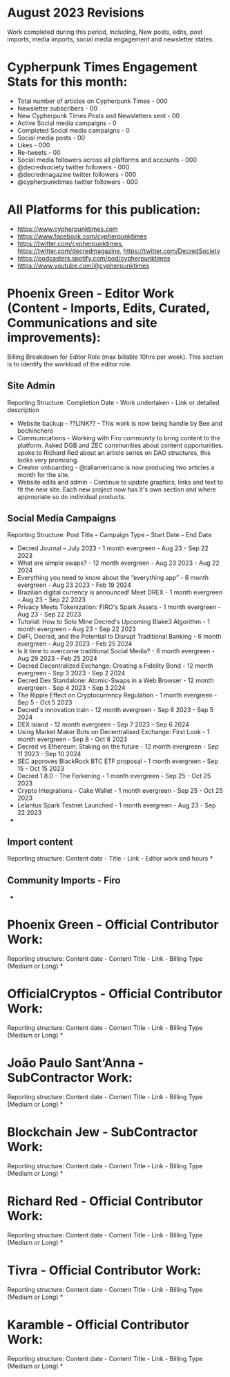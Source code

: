 # August 2023 Revisions
Work completed during this period, including, New posts, edits, post imports, media imports, social media engagement and newsletter states.

# Cypherpunk Times Engagement Stats for this month:
* Total number of articles on Cypherpunk Times -  000
* Newsletter subscribers - 00
* New Cypherpunk Times Posts and Newsletters sent - 00
* Active Social media campaigns - 0
* Completed Social media campaigns - 0
* Social media posts - 00
* Likes - 000
* Re-tweets - 00
* Social media followers across all platforms and accounts - 000
* @decredsociety twitter followers - 000
* @decredmagazine twitter followers - 000
* @cypherpunktimes twitter followers - 000


# All Platforms for this publication:
* https://www.cypherpunktimes.com
* https://www.facebook.com/cypherpunktimes
* https://twitter.com/cypherpunktimes, https://twitter.com/decredmagazine, https://twitter.com/DecredSociety
* https://podcasters.spotify.com/pod/cypherpunktimes
* https://www.youtube.com/@cypherpunktimes


# Phoenix Green - Editor Work (Content - Imports, Edits, Curated, Communications and site improvements):

Billing Breakdown for Editor Role (max billable 10hrs per week).
This section is to identify the workload of the editor role.


## Site Admin
Reporting Structure: Completion Date - Work undertaken - Link or detailed description
* Website backup - ??LINK?? - This work is now being handle by Bee and bochinchero
* Communications - Working with Firo community to bring content to the platform. Asked DGB and ZEC communities about content opportunities. spoke to Richard Red about an article series on DAO structures, this looks very promising.
* Creator onboarding - @tallamericano is now producing two articles a month for the site. 
* Website edits and admin - Continue to update graphics, links and text to fit the new site. Each new project now has it's own section and where appropriate so do individual products.

## Social Media Campaigns 
Reporting Structure: Post Title – Campaign Type – Start Date – End Date
* Decred Journal – July 2023 - 1 month evergreen - Aug 23 - Sep 22 2023
* What are simple swaps? - 12 month evergreen - Aug 23 2023 - Aug 22 2024
* Everything you need to know about the “everything app” - 6 month evergreen - Aug 23 2023 - Feb 19 2024
* Brazilian digital currency is announced! Meet DREX - 1 month evergreen - Aug 23 - Sep 22 2023
* Privacy Meets Tokenization: FIRO's Spark Assets - 1 month evergreen - Aug 23 - Sep 22 2023
* Tutorial: How to Solo Mine Decred's Upcoming Blake3 Algorithm - 1 month evergreen - Aug 23 - Sep 22 2023
* DeFi, Decred, and the Potential to Disrupt Traditional Banking - 6 month evergreen - Aug 29 2023 - Feb 25 2024
* Is it time to overcome traditional Social Media? - 6 month evergreen - Aug 29 2023 - Feb 25 2024
* Decred Decentralized Exchange: Creating a Fidelity Bond - 12 month evergreen - Sep 3 2023 - Sep 2 2024
* Decred Dex Standalone: Atomic-Swaps in a Web Browser - 12 month evergreen - Sep 4 2023 - Sep 3 2024
* The Ripple Effect on Cryptocurrency Regulation - 1 month evergreen - Sep 5 - Oct 5 2023
* Decred's innovation train - 12 month evergreen - Sep 6 2023 - Sep 5 2024
* DEX island - 12 month evergreen - Sep 7 2023 - Sep 6 2024
* Using Market Maker Bots on Decentralised Exchange: First Look - 1 month evergreen - Sep 8 - Oct 8 2023
* Decred vs Ethereum: Staking on the future - 12 month evergreen - Sep 11 2023 - Sep 10 2024
* SEC approves BlackRock BTC ETF proposal - 1 month evergreen - Sep 15 - Oct 15 2023
* Decred 1.8.0 - The Forkening - 1 month evergreen - Sep 25 - Oct 25 2023
* Crypto Integrations - Cake Wallet - 1 month evergreen - Sep 25 - Oct 25 2023
* Lelantus Spark Testnet Launched - 1 month evergreen - Aug 23 - Sep 22 2023
* 

## Import content
Reporting structure: Content date - Title - Link - Editor work and hours
* 

## Community Imports - Firo
*

# Phoenix Green - Official Contributor Work:
Reporting structure: Content date - Content Title - Link - Billing Type (Medium or Long)
* 

# OfficialCryptos - Official Contributor Work:
Reporting structure: Content date - Content Title - Link - Billing Type (Medium or Long)
* 

# João Paulo Sant’Anna - SubContractor Work:
Reporting structure: Content date - Content Title - Link - Billing Type (Medium or Long)
* 

# Blockchain Jew - SubContractor Work:
Reporting structure: Content date - Content Title - Link - Billing Type (Medium or Long)
* 

# Richard Red - Official Contributor Work:
Reporting structure: Content date - Content Title - Link - Billing Type (Medium or Long)
* 

# Tivra - Official Contributor Work:
Reporting structure: Content date - Content Title - Link - Billing Type (Medium or Long)
* 

# Karamble - Official Contributor Work:
Reporting structure: Content date - Content Title - Link - Billing Type (Medium or Long)
* 



